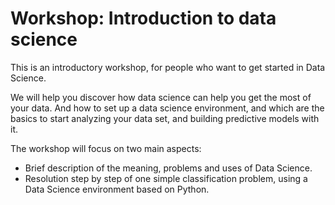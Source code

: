 # Workshop: Introduction to data science

This is an introductory workshop, for people who want to get started in Data Science.

We will help you discover how data science can help you get the most of your data. And how to set up a data science environment, and which are the basics to start analyzing your data set, and building predictive models with it.

The workshop will focus on two main aspects:
 - Brief description of the meaning, problems and uses of Data Science.
 - Resolution step by step of one simple classification problem, using a Data Science environment based on Python.
